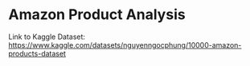 # Amazon Product Analysis
Link to Kaggle Dataset: https://www.kaggle.com/datasets/nguyenngocphung/10000-amazon-products-dataset
